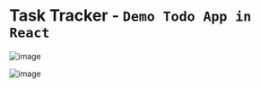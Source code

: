 # Task Tracker - `Demo Todo App in React`

![image](https://user-images.githubusercontent.com/12936435/107877403-6b87bc80-6ef6-11eb-9314-89af8d9a1905.png)

![image](https://user-images.githubusercontent.com/12936435/107877437-aab60d80-6ef6-11eb-9423-eac37c7b3394.png)
